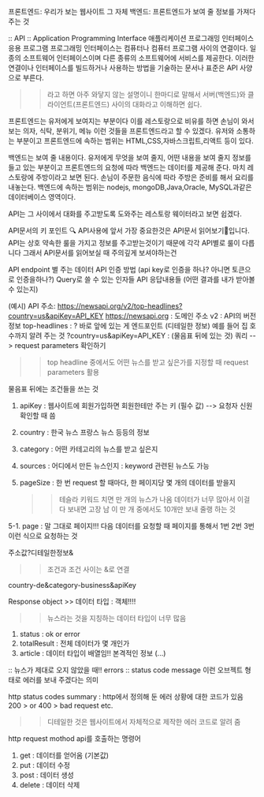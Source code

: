 프론트엔드: 우리가 보는 웹사이트 그 자체
백엔드: 프론트엔드가 보여 줄 정보를 가져다 주는 것

:: API ::
Application Programming Interface 애플리케이션 프로그래밍 인터페이스
응용 프로그램 프로그래밍 인터페이스는 컴퓨터나 컴퓨터 프로그램 사이의 연결이다. 일종의 소프트웨어 인터페이스이며 다른 종류의 소프트웨어에 서비스를 제공한다. 이러한 연결이나 인터페이스를 빌드하거나 사용하는 방법을 기술하는 문서나 표준은 API 사양으로 부른다.

> > 라고 하면 아주 와닿지 않는 설명이니 한마디로 말해서 서버(백엔드)와 클라이언트(프론트엔드) 사이의 대화라고 이해하면 쉽다.

프론트엔드는 유저에게 보여지는 부분이다 이를 레스토랑으로 비유를 하면 손님이 와서 보는 의자, 식탁, 분위기, 메뉴 이런 것들을 프론트엔드라고 할 수 있겠다. 유저와 소통하는 부분이고 프론트엔드에 속하는 범위는 HTML,CSS,자바스크립트,리액트 등이 있다.

백엔드는 보여 줄 내용이다. 유저에게 무엇을 보여 줄지, 어떤 내용을 보여 줄지 정보를 들고 있는 부분이고 프론트엔드의 요청에 따라 백엔드는 데이터를 제공해 준다. 마치 레스토랑에 주방이라고 보면 된다. 손님이 주문한 음식에 따라 주방은 준비를 해서 요리를 내놓는다. 백엔드에 속하는 범위는 nodejs, mongoDB,Java,Oracle, MySQL과같은 데이터베이스 영역이다.

API는 그 사이에서 대화를 주고받도록 도와주는 레스토랑 웨이터라고 보면 쉽겠다.

API문서의 키 포인트 🔍
API사용에 앞서 가장 중요한것은 API문서 읽어보기🧐입니다.
API는 상호 약속한 룰을 가지고 정보를 주고받는것이기 때문에 각각 API별로 룰이 다릅니다 그래서 API문서를 읽어보실 때 주의깊게 보셔야하는건

API endpoint 별 주는 데이터
API 인증 방법 (api key로 인증을 하나? 아니면 토큰으로 인증을하나?)
Query로 쓸 수 있는 인자들
API 응답내용들 (어떤 결과를 내가 받아볼 수 있는지)

(예시)
API 주소: https://newsapi.org/v2/top-headlines?country=us&apiKey=API_KEY
https://newsapi.org : 도메인 주소
v2 : API의 버전 정보
top-headlines : ? 바로 앞에 있는 게 엔드포인트 (디테일한 정보) 예를 들어 집 호수까지 알려 주는 것
?country=us&apiKey=API_KEY : (물음표 뒤에 있는 것) 쿼리
--> request parameters 확인하기

> > top headline 중에서도 어떤 뉴스를 받고 싶은가를 지정할 때 request parameters 활용

물음표 뒤에는 조건들을 쓰는 것

1. apiKey
   : 웹사이트에 회원가입하면 회원한테만 주는 키 (필수 값)
   --> 요청자 신원 확인할 때 씀

2. country
   : 한국 뉴스 프랑스 뉴스 등등의 정보

3. category
   : 어떤 카테고리의 뉴스를 받고 싶은지

4. sources
   : 어디에서 만든 뉴스인지
   : keyword 관련된 뉴스도 가능

5. pageSize
   : 한 번 request 할 때마다, 한 페이지당 몇 개의 데이터를 받을지
   > > 테슬라 키워드 치면 만 개의 뉴스가 나옴
   > > 데이터가 너무 많아서 이걸 다 보내면 고장 남
   > > 이 만 개 중에서도 10개만 보내 줄랭 하는 것

5-1. page
: 말 그대로 페이지!!! 다음 데이터를 요청할 때 페이지를 통해서 1번 2번 3번 이런 식으로 요청하는 것

주소값?디테일한정보&

> > 조건과 조건 사이는 &로 연결

country-de&category-business&apiKey

Response object >> 데이터 타입 : 객체!!!!

> > 뉴스라는 것을 지칭하는 데이터 타입이 너무 많음

1. status : ok or error
2. totalResult : 전체 데이터가 몇 개인가
3. article : 데이터 타입이 배열임!! 본격적인 정보
   (...)

:: 뉴스가 제대로 오지 않았을 때!! errors ::
status
code
message
이런 오브젝트 형태로 에러를 보내 주겠다는 의미

http status codes summary
: http에서 정의해 둔 에러 상황에 대한 코드가 있음
200 > or
400 > bad request etc.

> > 디테일한 것은 웹사이트에서 자체적으로 제작한 에러 코드로 알려 줌

http request mothod
api를 호출하는 명령어

1. get : 데이터를 얻어옴 (기본값)
2. put : 데이터 수정
3. post : 데이터 생성
4. delete : 데이터 삭제

